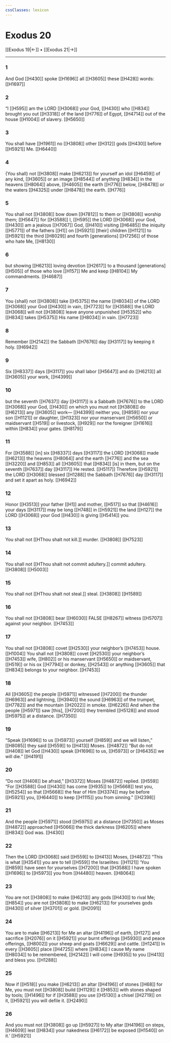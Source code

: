 ```yaml
---
cssClasses: lexicon
---
```


# Exodus 20

[[Exodus 19|←]] • [[Exodus 21|→]]

---

### 1
And God [[H430]] spoke [[H1696]] all [[H3605]] these [[H428]] words: [[H1697]]

### 2
“I [[H595]] am the LORD [[H3068]] your God, [[H430]] who [[H834]] brought you out [[H3318]] of the land [[H776]] of Egypt, [[H4714]] out of the house [[H1004]] of slavery. [[H5650]]

### 3
You  shall have [[H1961]] no [[H3808]] other [[H312]] gods [[H430]] before [[H5921]] Me. [[H6440]]

### 4
{You shall} not [[H3808]] make [[H6213]] for yourself  an idol [[H6459]] of any kind, [[H3605]] or an image [[H8544]] of anything [[H834]] in the heavens [[H8064]] above, [[H4605]] the earth [[H776]] below, [[H8478]] or the waters [[H4325]] under [[H8478]] the earth. [[H776]]

### 5
You shall not [[H3808]] bow down [[H7812]] to them  or [[H3808]] worship them; [[H5647]] for [[H3588]] I, [[H595]] the LORD [[H3068]] your God, [[H430]] am a jealous [[H7067]] God, [[H410]] visiting [[H6485]] the iniquity [[H5771]] of the fathers [[H1]] on [[H5921]] [their] children [[H1121]] to [[H5921]] the third [[H8029]] and fourth [generations] [[H7256]] of those who hate Me, [[H8130]]

### 6
but showing [[H6213]] loving devotion [[H2617]] to a thousand [generations] [[H505]] of those who love [[H157]] Me and keep [[H8104]] My commandments. [[H4687]]

### 7
You {shall} not [[H3808]] take [[H5375]] the name [[H8034]] of the LORD [[H3068]] your God [[H430]] in vain, [[H7723]] for [[H3588]] the LORD [[H3068]] will not [[H3808]] leave anyone unpunished [[H5352]] who [[H834]] takes [[H5375]] His name [[H8034]] in vain. [[H7723]]

### 8
Remember [[H2142]] the Sabbath [[H7676]] day [[H3117]] by keeping it holy. [[H6942]]

### 9
Six [[H8337]] days [[H3117]] you shall labor [[H5647]] and do [[H6213]] all [[H3605]] your work, [[H4399]]

### 10
but the seventh [[H7637]] day [[H3117]] is a Sabbath [[H7676]] to the LORD [[H3068]] your God, [[H430]] on which you must not [[H3808]] do [[H6213]] any [[H3605]] work— [[H4399]] neither you, [[H859]] nor your son [[H1121]] or daughter, [[H1323]] nor your manservant [[H5650]] or maidservant [[H519]] or livestock, [[H929]] nor the foreigner [[H1616]] within [[H834]] your gates. [[H8179]]

### 11
For [[H3588]] [in] six [[H8337]] days [[H3117]] the LORD [[H3068]] made [[H6213]] the heavens [[H8064]] and the earth [[H776]] and the sea [[H3220]] and [[H853]] all [[H3605]] that [[H834]] [is] in them,  but on the seventh [[H7637]] day [[H3117]] He rested. [[H5117]] Therefore [[H5921]] the LORD [[H3068]] blessed [[H1288]] the Sabbath [[H7676]] day [[H3117]] and set it apart as holy. [[H6942]]

### 12
Honor [[H3513]] your father [[H1]] and mother, [[H517]] so that [[H4616]] your days [[H3117]] may be long [[H748]] in [[H5921]] the land [[H127]] the LORD [[H3068]] your God [[H430]] is giving [[H5414]] you. 

### 13
You shall not [[HThou shalt not kill.]] murder. [[H3808]] [[H7523]]

### 14
You shall not [[HThou shalt not commit adultery.]] commit adultery. [[H3808]] [[H5003]]

### 15
You shall not [[HThou shalt not steal.]] steal. [[H3808]] [[H1589]]

### 16
You shall not [[H3808]] bear [[H6030]] FALSE [[H8267]] witness [[H5707]] against your neighbor. [[H7453]]

### 17
You shall not [[H3808]] covet [[H2530]] your neighbor’s [[H7453]] house. [[H1004]] You shall not [[H3808]] covet [[H2530]] your neighbor’s [[H7453]] wife, [[H802]] or his manservant [[H5650]] or maidservant, [[H519]] or his ox [[H7794]] or donkey, [[H2543]] or anything [[H3605]] that [[H834]] belongs to your neighbor. [[H7453]]

### 18
All [[H3605]] the people [[H5971]] witnessed [[H7200]] the thunder [[H6963]] and lightning, [[H3940]] the sound [[H6963]] of the trumpet, [[H7782]] and the mountain [[H2022]] in smoke. [[H6226]] And when the people [[H5971]] saw [this], [[H7200]] they trembled [[H5128]] and stood [[H5975]] at a distance. [[H7350]]

### 19
“Speak [[H1696]] to us [[H5973]] yourself [[H859]] and we will listen,” [[H8085]] they said [[H559]] to [[H413]] Moses. [[H4872]] “But do not [[H408]] let God [[H430]] speak [[H1696]] to us, [[H5973]] or [[H6435]] we will die.” [[H4191]]

### 20
“Do not [[H408]] be afraid,” [[H3372]] Moses [[H4872]] replied. [[H559]] “For [[H3588]] God [[H430]] has come [[H935]] to [[H5668]] test you, [[H5254]] so that [[H5668]] the fear of Him [[H3374]] may be before [[H5921]] you, [[H6440]] to keep [[H1115]] you from sinning.” [[H2398]]

### 21
And the people [[H5971]] stood [[H5975]] at a distance [[H7350]] as Moses [[H4872]] approached [[H5066]] the thick darkness [[H6205]] where [[H834]] God was. [[H430]]

### 22
Then the LORD [[H3068]] said [[H559]] to [[H413]] Moses, [[H4872]] “This is what [[H3541]] you are to tell [[H559]] the Israelites: [[H1121]] ‘You [[H859]] have seen for yourselves [[H7200]] that [[H3588]] I have spoken [[H1696]] to [[H5973]] you from [[H4480]] heaven. [[H8064]]

### 23
You are not [[H3808]] to make [[H6213]] any gods [[H430]] to rival Me; [[H854]] you are not [[H3808]] to make [[H6213]] for yourselves  gods [[H430]] of silver [[H3701]] or gold. [[H2091]]

### 24
You are to make [[H6213]] for Me  an altar [[H4196]] of earth, [[H127]] and sacrifice [[H2076]] on it [[H5921]] your burnt offerings [[H5930]] and peace offerings, [[H8002]] your sheep and goats [[H6629]] and cattle. [[H1241]] In every [[H3605]] place [[H4725]] where [[H834]] I cause My name [[H8034]] to be remembered, [[H2142]] I will come [[H935]] to you [[H413]] and bless you. [[H1288]]

### 25
Now if [[H518]] you make [[H6213]] an altar [[H4196]] of stones [[H68]] for Me,  you must not [[H3808]] build [[H1129]] it [[H853]] with stones shaped by tools; [[H1496]] for if [[H3588]] you use [[H5130]] a chisel [[H2719]] on it, [[H5921]] you will defile it. [[H2490]]

### 26
And you must not [[H3808]] go up [[H5927]] to My altar [[H4196]] on steps, [[H4609]] lest [[H834]] your nakedness [[H6172]] be exposed [[H1540]] on it.’ [[H5921]]

